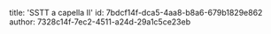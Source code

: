 title: 'SSTT a capella II'
id: 7bdcf14f-dca5-4aa8-b8a6-679b1829e862
author: 7328c14f-7ec2-4511-a24d-29a1c5ce23eb
